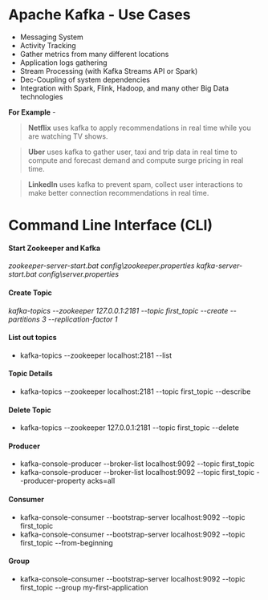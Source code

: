 # Apache Kafka - Use Cases 

- Messaging System
- Activity Tracking
- Gather metrics from many different locations
- Application logs gathering
- Stream Processing (with Kafka Streams API or Spark)
- Dec-Coupling of system dependencies
- Integration with Spark, Flink, Hadoop, and many other Big Data technologies

**For Example** -

> **Netflix** uses kafka to apply recommendations in real time while you are watching TV shows.

> **Uber** uses kafka to gather user, taxi and trip data in real time to compute and forecast demand and compute surge pricing in real time.

> **LinkedIn** uses kafka to prevent spam, collect user interactions to make better connection recommendations in real time. 



# Command Line Interface (CLI)

#### Start Zookeeper and Kafka

*zookeeper-server-start.bat config\zookeeper.properties*
*kafka-server-start.bat config\server.properties*

#### Create Topic

*kafka-topics --zookeeper 127.0.0.1:2181 --topic first_topic --create --partitions 3 --replication-factor 1*

#### List out topics

* kafka-topics --zookeeper localhost:2181 --list

#### Topic Details

* kafka-topics --zookeeper localhost:2181 --topic first_topic --describe

#### Delete Topic

* kafka-topics --zookeeper 127.0.0.1:2181 --topic first_topic --delete

#### Producer

* kafka-console-producer --broker-list localhost:9092 --topic first_topic
* kafka-console-producer --broker-list localhost:9092 --topic first_topic --producer-property acks=all

#### Consumer

* kafka-console-consumer --bootstrap-server localhost:9092 --topic first_topic
* kafka-console-consumer --bootstrap-server localhost:9092 --topic first_topic --from-beginning

#### Group
* kafka-console-consumer --bootstrap-server localhost:9092 --topic first_topic --group my-first-application